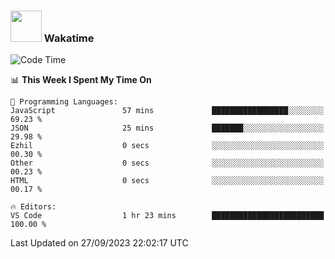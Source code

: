 ### <img src="https://media.giphy.com/media/VgCDAzcKvsR6OM0uWg/giphy.gif" width="50"> Wakatime

  <!--START_SECTION:waka-->
![Code Time](http://img.shields.io/badge/Code%20Time-1%2C448%20hrs%2038%20mins-blue)

📊 **This Week I Spent My Time On** 

```text
💬 Programming Languages: 
JavaScript               57 mins             █████████████████░░░░░░░░   69.23 % 
JSON                     25 mins             ███████░░░░░░░░░░░░░░░░░░   29.98 % 
Ezhil                    0 secs              ░░░░░░░░░░░░░░░░░░░░░░░░░   00.30 % 
Other                    0 secs              ░░░░░░░░░░░░░░░░░░░░░░░░░   00.23 % 
HTML                     0 secs              ░░░░░░░░░░░░░░░░░░░░░░░░░   00.17 % 

🔥 Editors: 
VS Code                  1 hr 23 mins        █████████████████████████   100.00 % 
```


 Last Updated on 27/09/2023 22:02:17 UTC
<!--END_SECTION:waka-->
